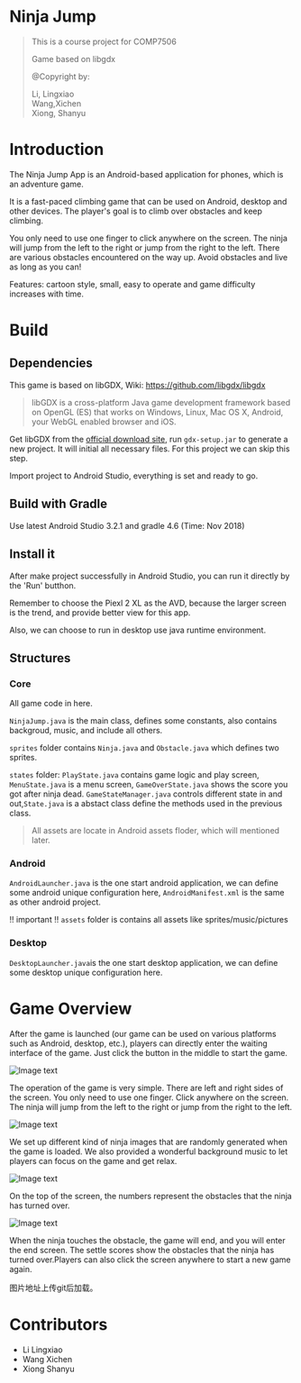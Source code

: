 # Ninja Jump

> This is a course project for COMP7506
> 
> Game based on libgdx
> 
> @Copyright by:
> 
> Li, Lingxiao   
> Wang,Xichen     
> Xiong, Shanyu
 

# Introduction 

The Ninja Jump App is an Android-based application for phones, which is an adventure game.


It is a fast-paced climbing game that can be used on Android, desktop and other devices. The player's goal is to climb over obstacles and keep climbing. 

You only need to use one finger to click anywhere on the screen. The ninja will jump from the left to the right or jump from the right to the left. There are various obstacles encountered on the way up. Avoid obstacles and live as long as you can!

Features: cartoon style, small, easy to operate and game difficulty increases with time.


# Build

## Dependencies

This game is based on libGDX, Wiki: https://github.com/libgdx/libgdx

>libGDX is a cross-platform Java game development framework based on OpenGL (ES) that works on Windows, Linux, Mac OS X, Android, your WebGL enabled browser and iOS.

Get libGDX from the [official download site](http://libgdx.badlogicgames.com/download.html), run `gdx-setup.jar` to generate a new project. It will initial all necessary files. For this project we can skip this step.

Import project to Android Studio, everything is set and ready to go.




## Build with Gradle

Use latest Android Studio 3.2.1 and gradle 4.6 (Time: Nov 2018)

## Install it 

After make project successfully in Android Studio, you can run it directly by the 'Run' butthon. 

Remember to choose the Piexl 2 XL as the AVD, because the larger screen is the trend, and provide better view for this app.

Also, we can choose to run in desktop use java runtime environment.

## Structures 
### Core

All game code in here.

`NinjaJump.java` is the main class, defines some constants, also contains backgroud, music, and include all others.

`sprites` folder contains `Ninja.java` and `Obstacle.java` which defines two sprites.

`states` folder: `PlayState.java` contains game logic and play screen, `MenuState.java` is a menu screen, `GameOverState.java` shows the score you got after ninja dead. `GameStateManager.java` controls different state in and out,`State.java` is a abstact class define the methods used in the previous class.

>All assets are locate in Android assets floder, which will mentioned later.

### Android 

`AndroidLauncher.java` is the one start android application, we can define some android unique configuration here, `AndroidManifest.xml` is the same as other android project.

!! important !!
`assets` folder is contains all assets like sprites/music/pictures 

### Desktop 

`DesktopLauncher.java`is the one start desktop  application, we can define some desktop unique configuration here.

# Game Overview 
After the game is launched (our game can be used on various platforms such as Android, desktop, etc.), players can directly enter the waiting interface of the game. Just click the button in the middle to start the game.


  ![Image text]( 图片链接)
  
  
The operation of the game is very simple. There are left and right sides of the screen. You only need to use one finger. Click anywhere on the screen. The ninja will jump from the left to the right or jump from the right to the left.


  ![Image text]( 图片链接)
  

We set up different kind of ninja images that are randomly generated when the game is loaded. We also provided a wonderful background music to let players can focus on the game and get relax.

  ![Image text]( 图片链接)
  
  
On the top of the screen, the numbers represent the obstacles that the ninja has turned over.


  ![Image text]( 这里是你的图片链接)
  
  
When the ninja touches the obstacle, the game will end, and you will enter the end screen. The settle scores show the obstacles that the ninja has turned over.Players can also click the screen anywhere to start a new game again.

图片地址上传git后加载。


# Contributors 

* Li Lingxiao
* Wang Xichen
* Xiong Shanyu


